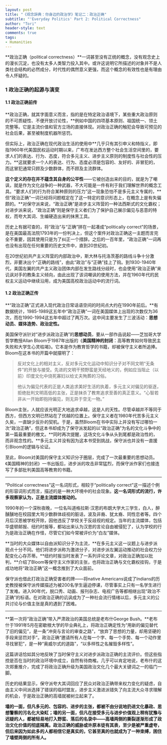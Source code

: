 ```yaml
---
layout: post
title: "《观念辞典：你身边的政治学》笔记二：政治正确"
subtitle: "'Everyday Politics' Part 2: Political Correctness"
author: "Tori"
header-style: text
comments: true
tags: 
- Humanities
---
```


**政治正确（political correctness）**一词甚至没有正统的概念，没有观念史上的漫长沉淀，也没有太多人类智力投入其中。或许这说明它所描述的对象并不是人类社会结构的必然成分，时代性的偶然意义更强，而这个概念的有效性也是有理由令人怀疑的。

### 1  政治正确的起源与演变

#### 1.1  政治正确前传

**政治正确，就其字面意义而言，指的是在特定政治语境下，某些重大政治原则的不可质疑性、不便开放讨论性，**例如中国的四项基本原则、祖国统一、领土完整等。它是主流价值和官方立场的直接体现。对政治正确的触犯会导致可预见的社会后果，甚至被制度机器所惩罚。

但实际上，政治正确在现代政治生活的使用中**几乎只有其引申义和特指义，即指1960年代美国民权运动时期以来，广布在发达西方整个社会生活空间里的，要求人们的表达、行为、态度，符合多元主义、进步主义原则的制度性与社会性的压力。**这就要求一个人的表达、行为、态度必须是包容的、友好的、非冒犯的，而这冒犯通常只顾及少数群体，而不顾及主流群体。

**这个定义的存在并不蕴含其自身的公平性**——它被创造出来的目的，就是为了嘲讽，就是作为文化战争的一种武器，不大可能是一件有利于我们理解世界的概念工具。“要求人们的行为符合某种原则的压力”这一现象恐怕不是多元主义专属的，**但“政治正确”一词已经将问题框定在了这一特定的意识形态上，在概念上是有失偏颇的。**对保守派来说，“政治正确”是进步主义阵营的一种法西斯式的文化霸权；对进步派来说，“政治正确”则是保守主义者们为了保护自己展示偏见与恶意的特权，而夸大其词、生编硬造出来的抹黑工具。

历史上有据可查的，将“政治”与“正确”拼在一起凑成“politically correct”的场景，是在美国最高法院1793年的一份判决上，但这个案件对政治正确这一主题而言完全不重要，因其使用只是为了纠正一个措辞。之后的一百年里，“政治正确”一词再也没有出现在任何重要的历史文件中，直到20世纪初。

在20世纪初共产主义阵营的内部政治中，斯大林与托洛茨基的路线斗争十分激烈，非要决出个“正确的路线”，由此“政治”与“正确”挂上了钩。到1930-1940年代，美国左翼的共产主义政治团体内部在发生路线分歧时，也会使用“政治正确”来讥讽对手的教条主义倾向，由此出现了该词嘲讽的使用方法，并在1960年代的民权主义运动中继续沿用，成为美国高校政治运动中的流行词。

#### 1.2  政治正确正传

**“政治正确”正式进入现代政治日常话语空间的时间点大约在1990年前后。**有数据统计，1985-1989这五年中“政治正确”一词在美国媒体上出现的次数仅为36次，而在1990-1994这五年中超过了两万次。这中间主要发生了三波活动：**思想动员、媒体造势、政治定性。**

美国保守派针对“进步派政治正确”的**思想动员**，要从一部作品说起——芝加哥大学哲学教授Allan Bloom于1987年出版的《**美国精神的封闭**：高等教育如何导致民主失败和大学生心灵枯竭》。它本是作为教育哲学的书籍，却被保守主义者所追捧。Bloom在这本书的开篇中就摆明了：

> 反对文化上的相对主义，反对多元文化运动中知识分子对不同文明“无条件”的开放与接受。先进的文明干预野蛮是天经地义的，例如应当阻止（以前）印度文化中烧死寡妇以给丈夫殉葬的习俗。
>
> 他认为偏见代表的正是人类追求美好生活的执着，多元主义对偏见的驱逐，拒绝批判文明高低的主张，正是抹杀了教育追求至善的真正意义。“心智若非从一开始即抱持偏见，则无异于空无一物。”

Bloom主张，人就应该光明正大地追求卓越，这是人的天性。尽管卓越并不等同于西方，但西方文明已然站在了优越的位置上。保守主义者在1980年代苦多元主义久矣，一直缺少反扑的契机。于是，虽然Bloom在书中实际上并没有写过哪怕一次“政治正确”，但这本书却成为了保守派发起的以“政治正确”为名的文化斗争中的第一篇最重要的檄文。**同时再次提醒，这场文化斗争从头到尾都是政治性的，而非观念性的。**多元主义并没有因为这本书受到挑战，保守派也并没有一直援引Bloom的逻辑与论证。

至此，Bloom对美国的保守主义知识分子圈层，完成了一次最重要的思想动员。《美国精神的封闭》一书出版后，进步派的攻击非常猛烈，而保守派作家们也接连写了多部批判美国高等教育的书籍。

---

“Political correctness”这一名词形式，相较于“politically correct”这一描述个例的形容词形式而言，描述的是一种大环境中的社会现象。**这一名词形式的流行，许多观察家认为，正是主流媒体推动的。**

1990年的一个深秋夜晚，一位名叫道格拉斯·汉恩的布朗大学大三学生，白人，醉醺醺地在校园里大骂少数群体歧视的脏话，波及非裔、犹太裔、同性恋者等。四个月后汉恩被学校开除，因他违反了学校关于反歧视的规定。当年的主流媒体，包括华盛顿邮报、纽约时报等，都站出来认为汉恩的言论自由被侵犯了，认为学校的行为是政治正确在作怪，尽管它们如今常被评价为“白左”媒体。

**当时的大众媒体以自由派知识分子为主流，**在多元主义这一议题上与进步派观点十分不同。他们将进步派称为激进分子，对进步派左翼运动推动的社会权力分配变化心存芥蒂。**纽约时报当时发表了一系列评论文章，对政治正确加以批判，**介绍了Bloom等保守主义作家的主张，也将政治正确与文化霸权挂钩，于是成功地将“政治正确”这一概念推到了大众面前。

保守派也借此打政治正确受害者的牌——将native Americans说成了Indians的历史教授被保守派传媒描述为被200名学生逼迫停课，尽管事实上只有一名学生进行了发难。进入90年代，脱口秀、动画、报刊杂志、电视广告等都相继出现“政治不正确”的标语。在对政治正确的讥讽成为了一种社会流行情绪以后，多元主义的公共讨论与价值主张是真的遇到了困难。

---

**第一次将“政治正确”带入严肃政治的美国总统是老布什George Bush。**老布什于1991年5月在密歇根大学的毕业典礼上，将政治正确定性为“用新的偏见替代了旧的偏见”，是一条“冲突与言论的审查之路”，“放弃了思想的力量，却用坚硬的手段来惩罚对手”。政治正确“邀请所有人在每一个字、每一个手势、每一个动作里寻找冒犯”，是一种“奥威尔式的道路”，“以多样性之名摧毁多样性”。

这篇讲话恰如其分地反映了当时保守主义对进步派政治正确的主流评价。但这些指控是否在当时的政治环境中成立，自然有待商榷。几乎可以肯定地说，老布什的这次郑重推介，完成了将政治正确升级为美国政治文化几个最大关键词之一的临门一脚。

历史的结果显示，保守派夸大其词回应了民众对政治正确带来权力变化的疑虑，自由主义中间派选择了错误的临时盟友，进步主义激进派错失了向主流大众寻求理解的机会，于是政治正确的高墙就被树立起来了。

**墙的一面，但凡多元的、包容的、进步的主张，都被不由分说地扔进文化暴政、思想警察的污名化大染缸；墙的另一面，但凡在接受多元与进步价值观上稍有犹豫与迟疑的人，都被轻易地打入野蛮、落后的名录中——高墙两侧的撕裂逐渐形成了政治文化价值的彻底隔离。政治正确的威胁或许原本徒有其表，至少是被严重虚夸，但后来因为如此多的人都相信它是真实的，它甚至真的也就成为了一种束缚，困住了墙壁两侧的所有人。**